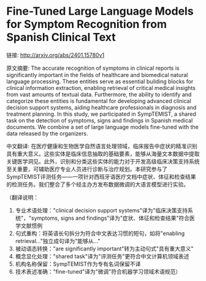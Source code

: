 # Fine-Tuned Large Language Models for Symptom Recognition from Spanish Clinical Text

链接: http://arxiv.org/abs/2401.15780v1

原文摘要:
The accurate recognition of symptoms in clinical reports is significantly
important in the fields of healthcare and biomedical natural language
processing. These entities serve as essential building blocks for clinical
information extraction, enabling retrieval of critical medical insights from
vast amounts of textual data. Furthermore, the ability to identify and
categorize these entities is fundamental for developing advanced clinical
decision support systems, aiding healthcare professionals in diagnosis and
treatment planning. In this study, we participated in SympTEMIST, a shared task
on the detection of symptoms, signs and findings in Spanish medical documents.
We combine a set of large language models fine-tuned with the data released by
the organizers.

中文翻译:
在医疗健康和生物医学自然语言处理领域，临床报告中症状的精准识别具有重大意义。这些实体是临床信息抽取的基础要素，能够从海量文本数据中提取关键医学洞见。此外，识别和分类这些实体的能力对于开发高级临床决策支持系统至关重要，可辅助医疗专业人员进行诊断与治疗规划。本研究参与了SympTEMIST评测任务——一项针对西班牙语医疗文档中症状、体征和检查结果的检测任务。我们整合了多个经主办方发布数据微调的大语言模型进行实验。

（翻译说明：
1. 专业术语处理："clinical decision support systems"译为"临床决策支持系统"，"symptoms, signs and findings"译为"症状、体征和检查结果"符合医学文献惯例
2. 句式重构：将英语长句拆分为符合中文表达习惯的短句，如将"enabling retrieval..."独立成句译为"能够从..."
3. 被动语态转换："are significantly important"转为主动句式"具有重大意义"
4. 概念显化处理："shared task"译为"评测任务"更符合中文计算机领域表述
5. 机构名称保留：SympTEMIST作为专有名词保留不译
6. 技术表述准确："fine-tuned"译为"微调"符合机器学习领域术语规范）
